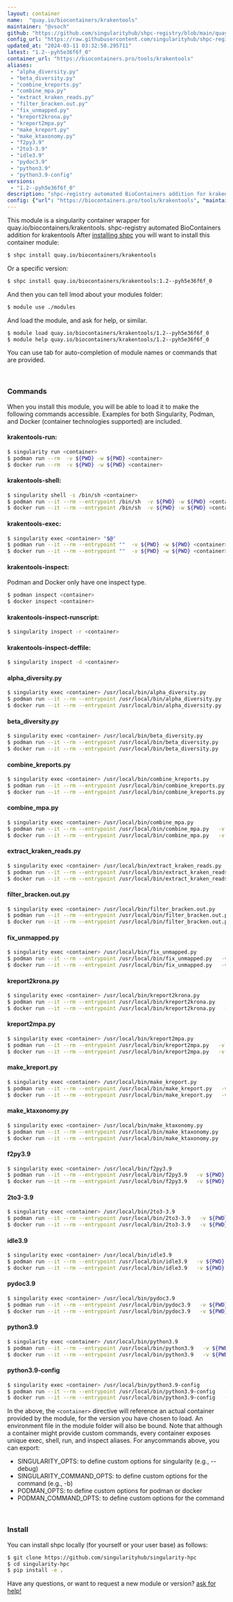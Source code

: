 ```yaml
---
layout: container
name:  "quay.io/biocontainers/krakentools"
maintainer: "@vsoch"
github: "https://github.com/singularityhub/shpc-registry/blob/main/quay.io/biocontainers/krakentools/container.yaml"
config_url: "https://raw.githubusercontent.com/singularityhub/shpc-registry/main/quay.io/biocontainers/krakentools/container.yaml"
updated_at: "2024-03-11 03:32:50.295711"
latest: "1.2--pyh5e36f6f_0"
container_url: "https://biocontainers.pro/tools/krakentools"
aliases:
 - "alpha_diversity.py"
 - "beta_diversity.py"
 - "combine_kreports.py"
 - "combine_mpa.py"
 - "extract_kraken_reads.py"
 - "filter_bracken.out.py"
 - "fix_unmapped.py"
 - "kreport2krona.py"
 - "kreport2mpa.py"
 - "make_kreport.py"
 - "make_ktaxonomy.py"
 - "f2py3.9"
 - "2to3-3.9"
 - "idle3.9"
 - "pydoc3.9"
 - "python3.9"
 - "python3.9-config"
versions:
 - "1.2--pyh5e36f6f_0"
description: "shpc-registry automated BioContainers addition for krakentools"
config: {"url": "https://biocontainers.pro/tools/krakentools", "maintainer": "@vsoch", "description": "shpc-registry automated BioContainers addition for krakentools", "latest": {"1.2--pyh5e36f6f_0": "sha256:d37b812d36072f812eb2f4148f5045bb0ed95897248324d540ef7c3be89d72d2"}, "tags": {"1.2--pyh5e36f6f_0": "sha256:d37b812d36072f812eb2f4148f5045bb0ed95897248324d540ef7c3be89d72d2"}, "docker": "quay.io/biocontainers/krakentools", "aliases": {"alpha_diversity.py": "/usr/local/bin/alpha_diversity.py", "beta_diversity.py": "/usr/local/bin/beta_diversity.py", "combine_kreports.py": "/usr/local/bin/combine_kreports.py", "combine_mpa.py": "/usr/local/bin/combine_mpa.py", "extract_kraken_reads.py": "/usr/local/bin/extract_kraken_reads.py", "filter_bracken.out.py": "/usr/local/bin/filter_bracken.out.py", "fix_unmapped.py": "/usr/local/bin/fix_unmapped.py", "kreport2krona.py": "/usr/local/bin/kreport2krona.py", "kreport2mpa.py": "/usr/local/bin/kreport2mpa.py", "make_kreport.py": "/usr/local/bin/make_kreport.py", "make_ktaxonomy.py": "/usr/local/bin/make_ktaxonomy.py", "f2py3.9": "/usr/local/bin/f2py3.9", "2to3-3.9": "/usr/local/bin/2to3-3.9", "idle3.9": "/usr/local/bin/idle3.9", "pydoc3.9": "/usr/local/bin/pydoc3.9", "python3.9": "/usr/local/bin/python3.9", "python3.9-config": "/usr/local/bin/python3.9-config"}}
---
```


This module is a singularity container wrapper for quay.io/biocontainers/krakentools.
shpc-registry automated BioContainers addition for krakentools
After [installing shpc](#install) you will want to install this container module:


```bash
$ shpc install quay.io/biocontainers/krakentools
```

Or a specific version:

```bash
$ shpc install quay.io/biocontainers/krakentools:1.2--pyh5e36f6f_0
```

And then you can tell lmod about your modules folder:

```bash
$ module use ./modules
```

And load the module, and ask for help, or similar.

```bash
$ module load quay.io/biocontainers/krakentools/1.2--pyh5e36f6f_0
$ module help quay.io/biocontainers/krakentools/1.2--pyh5e36f6f_0
```

You can use tab for auto-completion of module names or commands that are provided.

<br>

### Commands

When you install this module, you will be able to load it to make the following commands accessible.
Examples for both Singularity, Podman, and Docker (container technologies supported) are included.

#### krakentools-run:

```bash
$ singularity run <container>
$ podman run --rm  -v ${PWD} -w ${PWD} <container>
$ docker run --rm  -v ${PWD} -w ${PWD} <container>
```

#### krakentools-shell:

```bash
$ singularity shell -s /bin/sh <container>
$ podman run --it --rm --entrypoint /bin/sh  -v ${PWD} -w ${PWD} <container>
$ docker run --it --rm --entrypoint /bin/sh  -v ${PWD} -w ${PWD} <container>
```

#### krakentools-exec:

```bash
$ singularity exec <container> "$@"
$ podman run --it --rm --entrypoint ""  -v ${PWD} -w ${PWD} <container> "$@"
$ docker run --it --rm --entrypoint ""  -v ${PWD} -w ${PWD} <container> "$@"
```

#### krakentools-inspect:

Podman and Docker only have one inspect type.

```bash
$ podman inspect <container>
$ docker inspect <container>
```

#### krakentools-inspect-runscript:

```bash
$ singularity inspect -r <container>
```

#### krakentools-inspect-deffile:

```bash
$ singularity inspect -d <container>
```


#### alpha_diversity.py

```bash
$ singularity exec <container> /usr/local/bin/alpha_diversity.py
$ podman run --it --rm --entrypoint /usr/local/bin/alpha_diversity.py   -v ${PWD} -w ${PWD} <container> -c " $@"
$ docker run --it --rm --entrypoint /usr/local/bin/alpha_diversity.py   -v ${PWD} -w ${PWD} <container> -c " $@"
```


#### beta_diversity.py

```bash
$ singularity exec <container> /usr/local/bin/beta_diversity.py
$ podman run --it --rm --entrypoint /usr/local/bin/beta_diversity.py   -v ${PWD} -w ${PWD} <container> -c " $@"
$ docker run --it --rm --entrypoint /usr/local/bin/beta_diversity.py   -v ${PWD} -w ${PWD} <container> -c " $@"
```


#### combine_kreports.py

```bash
$ singularity exec <container> /usr/local/bin/combine_kreports.py
$ podman run --it --rm --entrypoint /usr/local/bin/combine_kreports.py   -v ${PWD} -w ${PWD} <container> -c " $@"
$ docker run --it --rm --entrypoint /usr/local/bin/combine_kreports.py   -v ${PWD} -w ${PWD} <container> -c " $@"
```


#### combine_mpa.py

```bash
$ singularity exec <container> /usr/local/bin/combine_mpa.py
$ podman run --it --rm --entrypoint /usr/local/bin/combine_mpa.py   -v ${PWD} -w ${PWD} <container> -c " $@"
$ docker run --it --rm --entrypoint /usr/local/bin/combine_mpa.py   -v ${PWD} -w ${PWD} <container> -c " $@"
```


#### extract_kraken_reads.py

```bash
$ singularity exec <container> /usr/local/bin/extract_kraken_reads.py
$ podman run --it --rm --entrypoint /usr/local/bin/extract_kraken_reads.py   -v ${PWD} -w ${PWD} <container> -c " $@"
$ docker run --it --rm --entrypoint /usr/local/bin/extract_kraken_reads.py   -v ${PWD} -w ${PWD} <container> -c " $@"
```


#### filter_bracken.out.py

```bash
$ singularity exec <container> /usr/local/bin/filter_bracken.out.py
$ podman run --it --rm --entrypoint /usr/local/bin/filter_bracken.out.py   -v ${PWD} -w ${PWD} <container> -c " $@"
$ docker run --it --rm --entrypoint /usr/local/bin/filter_bracken.out.py   -v ${PWD} -w ${PWD} <container> -c " $@"
```


#### fix_unmapped.py

```bash
$ singularity exec <container> /usr/local/bin/fix_unmapped.py
$ podman run --it --rm --entrypoint /usr/local/bin/fix_unmapped.py   -v ${PWD} -w ${PWD} <container> -c " $@"
$ docker run --it --rm --entrypoint /usr/local/bin/fix_unmapped.py   -v ${PWD} -w ${PWD} <container> -c " $@"
```


#### kreport2krona.py

```bash
$ singularity exec <container> /usr/local/bin/kreport2krona.py
$ podman run --it --rm --entrypoint /usr/local/bin/kreport2krona.py   -v ${PWD} -w ${PWD} <container> -c " $@"
$ docker run --it --rm --entrypoint /usr/local/bin/kreport2krona.py   -v ${PWD} -w ${PWD} <container> -c " $@"
```


#### kreport2mpa.py

```bash
$ singularity exec <container> /usr/local/bin/kreport2mpa.py
$ podman run --it --rm --entrypoint /usr/local/bin/kreport2mpa.py   -v ${PWD} -w ${PWD} <container> -c " $@"
$ docker run --it --rm --entrypoint /usr/local/bin/kreport2mpa.py   -v ${PWD} -w ${PWD} <container> -c " $@"
```


#### make_kreport.py

```bash
$ singularity exec <container> /usr/local/bin/make_kreport.py
$ podman run --it --rm --entrypoint /usr/local/bin/make_kreport.py   -v ${PWD} -w ${PWD} <container> -c " $@"
$ docker run --it --rm --entrypoint /usr/local/bin/make_kreport.py   -v ${PWD} -w ${PWD} <container> -c " $@"
```


#### make_ktaxonomy.py

```bash
$ singularity exec <container> /usr/local/bin/make_ktaxonomy.py
$ podman run --it --rm --entrypoint /usr/local/bin/make_ktaxonomy.py   -v ${PWD} -w ${PWD} <container> -c " $@"
$ docker run --it --rm --entrypoint /usr/local/bin/make_ktaxonomy.py   -v ${PWD} -w ${PWD} <container> -c " $@"
```


#### f2py3.9

```bash
$ singularity exec <container> /usr/local/bin/f2py3.9
$ podman run --it --rm --entrypoint /usr/local/bin/f2py3.9   -v ${PWD} -w ${PWD} <container> -c " $@"
$ docker run --it --rm --entrypoint /usr/local/bin/f2py3.9   -v ${PWD} -w ${PWD} <container> -c " $@"
```


#### 2to3-3.9

```bash
$ singularity exec <container> /usr/local/bin/2to3-3.9
$ podman run --it --rm --entrypoint /usr/local/bin/2to3-3.9   -v ${PWD} -w ${PWD} <container> -c " $@"
$ docker run --it --rm --entrypoint /usr/local/bin/2to3-3.9   -v ${PWD} -w ${PWD} <container> -c " $@"
```


#### idle3.9

```bash
$ singularity exec <container> /usr/local/bin/idle3.9
$ podman run --it --rm --entrypoint /usr/local/bin/idle3.9   -v ${PWD} -w ${PWD} <container> -c " $@"
$ docker run --it --rm --entrypoint /usr/local/bin/idle3.9   -v ${PWD} -w ${PWD} <container> -c " $@"
```


#### pydoc3.9

```bash
$ singularity exec <container> /usr/local/bin/pydoc3.9
$ podman run --it --rm --entrypoint /usr/local/bin/pydoc3.9   -v ${PWD} -w ${PWD} <container> -c " $@"
$ docker run --it --rm --entrypoint /usr/local/bin/pydoc3.9   -v ${PWD} -w ${PWD} <container> -c " $@"
```


#### python3.9

```bash
$ singularity exec <container> /usr/local/bin/python3.9
$ podman run --it --rm --entrypoint /usr/local/bin/python3.9   -v ${PWD} -w ${PWD} <container> -c " $@"
$ docker run --it --rm --entrypoint /usr/local/bin/python3.9   -v ${PWD} -w ${PWD} <container> -c " $@"
```


#### python3.9-config

```bash
$ singularity exec <container> /usr/local/bin/python3.9-config
$ podman run --it --rm --entrypoint /usr/local/bin/python3.9-config   -v ${PWD} -w ${PWD} <container> -c " $@"
$ docker run --it --rm --entrypoint /usr/local/bin/python3.9-config   -v ${PWD} -w ${PWD} <container> -c " $@"
```



In the above, the `<container>` directive will reference an actual container provided
by the module, for the version you have chosen to load. An environment file in the
module folder will also be bound. Note that although a container
might provide custom commands, every container exposes unique exec, shell, run, and
inspect aliases. For anycommands above, you can export:

 - SINGULARITY_OPTS: to define custom options for singularity (e.g., --debug)
 - SINGULARITY_COMMAND_OPTS: to define custom options for the command (e.g., -b)
 - PODMAN_OPTS: to define custom options for podman or docker
 - PODMAN_COMMAND_OPTS: to define custom options for the command

<br>

### Install

You can install shpc locally (for yourself or your user base) as follows:

```bash
$ git clone https://github.com/singularityhub/singularity-hpc
$ cd singularity-hpc
$ pip install -e .
```

Have any questions, or want to request a new module or version? [ask for help!](https://github.com/singularityhub/singularity-hpc/issues)